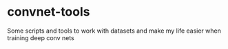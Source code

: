 # convnet-tools
Some scripts and tools to work with datasets and make my life easier when training deep conv nets
